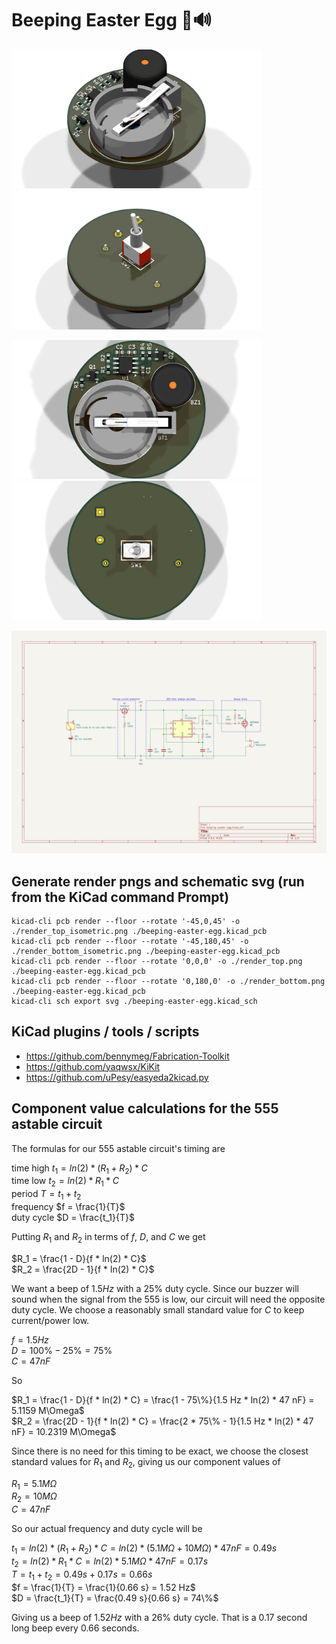 # Beeping Easter Egg 🥚🔊

<p float="center">
  <img src="./render_top_isometric.png" width="400" />
  <img src="./render_bottom_isometric.png" width="400" />
</p>
<p float="center">
  <img src="./render_top.png" width="400" /> 
  <img src="./render_bottom.png" width="400" />
</p>
<img src="beeping-easter-egg.svg" />

## Generate render pngs and schematic svg (run from the KiCad command Prompt)
```
kicad-cli pcb render --floor --rotate '-45,0,45' -o ./render_top_isometric.png ./beeping-easter-egg.kicad_pcb
kicad-cli pcb render --floor --rotate '-45,180,45' -o ./render_bottom_isometric.png ./beeping-easter-egg.kicad_pcb
kicad-cli pcb render --floor --rotate '0,0,0' -o ./render_top.png ./beeping-easter-egg.kicad_pcb
kicad-cli pcb render --floor --rotate '0,180,0' -o ./render_bottom.png ./beeping-easter-egg.kicad_pcb
kicad-cli sch export svg ./beeping-easter-egg.kicad_sch
```

## KiCad plugins / tools / scripts
* https://github.com/bennymeg/Fabrication-Toolkit
* https://github.com/yaqwsx/KiKit
* https://github.com/uPesy/easyeda2kicad.py

## Component value calculations for the 555 astable circuit

The formulas for our 555 astable circuit's timing are

time high $`t_1 = ln(2) * (R_1 + R_2) * C`$\
time low $`t_2 = ln(2) * R_1 * C`$\
period $`T = t_1 + t_2`$\
frequency $`f = \frac{1}{T}`$\
duty cycle $`D = \frac{t_1}{T}`$

Putting $`R_1`$ and $`R_2`$ in terms of $`f`$, $`D`$, and $`C`$ we get

$`R_1 = \frac{1 - D}{f * ln(2) * C}`$\
$`R_2 = \frac{2D - 1}{f * ln(2) * C}`$

We want a beep of $`1.5Hz`$ with a $`25\%`$ duty cycle. Since our buzzer will sound when the signal from the 555 is low, our circuit will need the opposite duty cycle. We choose a reasonably small standard value for $`C`$ to keep current/power low.

$`f = 1.5 Hz`$\
$`D = 100\% - 25\% = 75\%`$\
$`C = 47 nF`$

So

$`R_1 = \frac{1 - D}{f * ln(2) * C} = \frac{1 - 75\%}{1.5 Hz * ln(2) * 47 nF} = 5.1159 M\Omega`$\
$`R_2 = \frac{2D - 1}{f * ln(2) * C} = \frac{2 * 75\% - 1}{1.5 Hz * ln(2) * 47 nF} = 10.2319 M\Omega`$

Since there is no need for this timing to be exact, we choose the closest standard values for $`R_1`$ and $`R_2`$, giving us our component values of 

$`R_1 = 5.1 M\Omega`$\
$`R_2 = 10 M\Omega`$\
$`C = 47 nF`$

So our actual frequency and duty cycle will be

$`t_1 = ln(2) * (R_1 + R_2) * C = ln(2) * (5.1 M\Omega + 10 M\Omega) * 47 nF = 0.49 s`$\
$`t_2 = ln(2) * R_1 * C = ln(2) * 5.1 M\Omega * 47 nF = 0.17 s`$\
$`T = t_1 + t_2 = 0.49 s + 0.17 s = 0.66 s`$\
$`f = \frac{1}{T} = \frac{1}{0.66 s} = 1.52 Hz`$\
$`D = \frac{t_1}{T} = \frac{0.49 s}{0.66 s} = 74\%`$

Giving us a beep of $`1.52Hz`$ with a $`26\%`$ duty cycle. That is a $`0.17`$ second long beep every $`0.66`$ seconds. 
